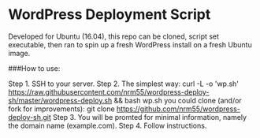 # WordPress Deployment Script

Developed for Ubuntu (16.04), this repo can be cloned, script set executable, then ran to spin up a fresh WordPress install on a fresh Ubuntu image.

###How to use:

Step 1. SSH to your server.
Step 2. The simplest way:
curl -L -o 'wp.sh' https://raw.githubusercontent.com/nrm55/wordpress-deploy-sh/master/wordpress-deploy.sh && bash wp.sh
you could clone (and/or fork for improvements):
git clone https://github.com/nrm55/wordpress-deploy-sh.git
Step 3. You will be promted for minimal information, namely the domain name (example.com).
Step 4. Follow instructions.
